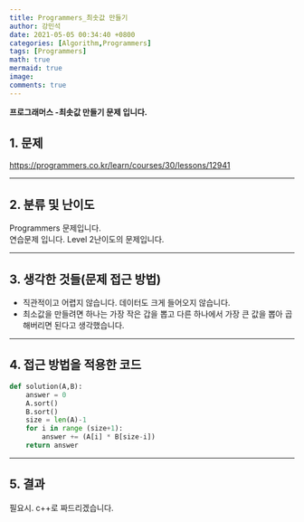 ```yaml
---
title: Programmers_최솟값 만들기
author: 강민석
date: 2021-05-05 00:34:40 +0800
categories: [Algorithm,Programmers]
tags: [Programmers]
math: true
mermaid: true
image: 
comments: true
---
```


**프로그래머스 -최솟값 만들기 문제 입니다.**

## 1. 문제
<https://programmers.co.kr/learn/courses/30/lessons/12941>






-----  

## 2. 분류 및 난이도

Programmers 문제입니다.  
연습문제 입니다.
Level 2난이도의 문제입니다.


-----  

## 3. 생각한 것들(문제 접근 방법)

- 직관적이고 어렵지 않습니다. 데이터도 크게 들어오지 않습니다.
- 최소값을 만들려면 하나는 가장 작은 갑을 뽑고 다른 하나에서 가장 큰 값을 뽑아 곱해버리면 된다고 생각했습니다.



-----  

## 4. 접근 방법을 적용한 코드


```python
def solution(A,B):
    answer = 0
    A.sort()
    B.sort()
    size = len(A)-1
    for i in range (size+1):
        answer += (A[i] * B[size-i])
    return answer
```


-----



## 5. 결과

필요시. c++로 짜드리겠습니다.















 
